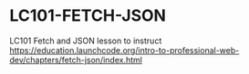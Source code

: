 # LC101-FETCH-JSON
LC101 Fetch and JSON lesson to instruct https://education.launchcode.org/intro-to-professional-web-dev/chapters/fetch-json/index.html
